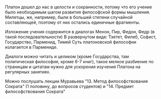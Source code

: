 Платон дошел до нас в целости и сохранности, потому что его учение было необходимым шагом развития философской формы мышления. Милетцы, же, например, были в большей степени случайной составляющей, поэтому от них остались единичные фрагменты.

Изложение учения содержится в диалогах Менон, Пир, Федон, Федр (в такой последовательности)
В развернутом виде: Тэетет, Филеб, Софист, Государство, Парменид, Тимей
Суть платоновской философии излагается в Пармениде.

Диалоги можно читать и целиком (кроме Государства, там политическая философия, кроме 6-7 книг), такое мелкое разбиение по страницам и цитатам нужно для ускорения изучения Платона на регулярных занятиях.

Можно послушать лекции Муравьева "13. Метод философствования Сократа" (1 половину, до вопросов студентов) и "14. Предмет философствования Сократа"